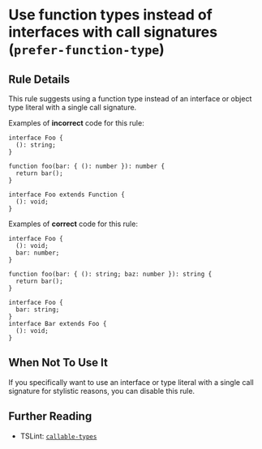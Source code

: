 Use function types instead of interfaces with call signatures (`prefer-function-type`)
======================================================================================

Rule Details
------------

This rule suggests using a function type instead of an interface or object type literal with a single call signature.

Examples of **incorrect** code for this rule:

    interface Foo {
      (): string;
    }

    function foo(bar: { (): number }): number {
      return bar();
    }

    interface Foo extends Function {
      (): void;
    }

Examples of **correct** code for this rule:

    interface Foo {
      (): void;
      bar: number;
    }

    function foo(bar: { (): string; baz: number }): string {
      return bar();
    }

    interface Foo {
      bar: string;
    }
    interface Bar extends Foo {
      (): void;
    }

When Not To Use It
------------------

If you specifically want to use an interface or type literal with a single call signature for stylistic reasons, you can disable this rule.

Further Reading
---------------

-   TSLint: [`callable-types`](https://palantir.github.io/tslint/rules/callable-types/)
